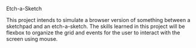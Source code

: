 Etch-a-Sketch

This project intends to simulate a browser version of something between a sketchpad and an etch-a-sketch.
The skills learned in this project will be flexbox to organize the grid and events for the user to interact with the screen using mouse.

